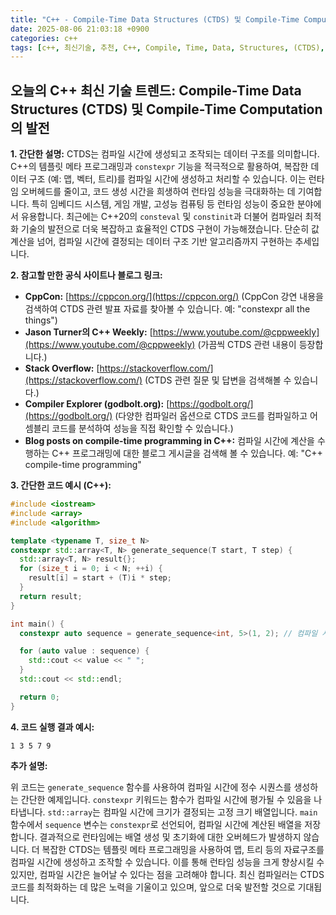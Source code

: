 ```yaml
---
title: "C++ - Compile-Time Data Structures (CTDS) 및 Compile-Time Computation의 발전"
date: 2025-08-06 21:03:18 +0900
categories: c++
tags: [c++, 최신기술, 추천, C++, Compile, Time, Data, Structures, (CTDS), Computation의, 발전]
---
```


## 오늘의 C++ 최신 기술 트렌드: **Compile-Time Data Structures (CTDS) 및 Compile-Time Computation의 발전**

**1. 간단한 설명:**
CTDS는 컴파일 시간에 생성되고 조작되는 데이터 구조를 의미합니다.  C++의 템플릿 메타 프로그래밍과 `constexpr` 기능을 적극적으로 활용하여, 복잡한 데이터 구조 (예: 맵, 벡터, 트리)를 컴파일 시간에 생성하고 처리할 수 있습니다.  이는 런타임 오버헤드를 줄이고, 코드 생성 시간을 희생하여 런타임 성능을 극대화하는 데 기여합니다.  특히 임베디드 시스템, 게임 개발, 고성능 컴퓨팅 등 런타임 성능이 중요한 분야에서 유용합니다. 최근에는 C++20의 `consteval` 및 `constinit`과 더불어 컴파일러 최적화 기술의 발전으로 더욱 복잡하고 효율적인 CTDS 구현이 가능해졌습니다. 단순히 값 계산을 넘어, 컴파일 시간에 결정되는 데이터 구조 기반 알고리즘까지 구현하는 추세입니다.

**2. 참고할 만한 공식 사이트나 블로그 링크:**

*   **CppCon:** [https://cppcon.org/](https://cppcon.org/) (CppCon 강연 내용을 검색하여 CTDS 관련 발표 자료를 찾아볼 수 있습니다. 예: "constexpr all the things")
*   **Jason Turner의 C++ Weekly:** [https://www.youtube.com/@cppweekly](https://www.youtube.com/@cppweekly) (가끔씩 CTDS 관련 내용이 등장합니다.)
*   **Stack Overflow:** [https://stackoverflow.com/](https://stackoverflow.com/) (CTDS 관련 질문 및 답변을 검색해볼 수 있습니다.)
*   **Compiler Explorer (godbolt.org):** [https://godbolt.org/](https://godbolt.org/) (다양한 컴파일러 옵션으로 CTDS 코드를 컴파일하고 어셈블리 코드를 분석하여 성능을 직접 확인할 수 있습니다.)
*   **Blog posts on compile-time programming in C++:** 컴파일 시간에 계산을 수행하는 C++ 프로그래밍에 대한 블로그 게시글을 검색해 볼 수 있습니다. 예: "C++ compile-time programming"

**3. 간단한 코드 예시 (C++):**

```cpp
#include <iostream>
#include <array>
#include <algorithm>

template <typename T, size_t N>
constexpr std::array<T, N> generate_sequence(T start, T step) {
  std::array<T, N> result{};
  for (size_t i = 0; i < N; ++i) {
    result[i] = start + (T)i * step;
  }
  return result;
}

int main() {
  constexpr auto sequence = generate_sequence<int, 5>(1, 2); // 컴파일 시간에 sequence 생성

  for (auto value : sequence) {
    std::cout << value << " ";
  }
  std::cout << std::endl;

  return 0;
}
```

**4. 코드 실행 결과 예시:**

```
1 3 5 7 9
```

**추가 설명:**

위 코드는 `generate_sequence` 함수를 사용하여 컴파일 시간에 정수 시퀀스를 생성하는 간단한 예제입니다.  `constexpr` 키워드는 함수가 컴파일 시간에 평가될 수 있음을 나타냅니다.  `std::array`는 컴파일 시간에 크기가 결정되는 고정 크기 배열입니다.  `main` 함수에서 `sequence` 변수는 `constexpr`로 선언되어, 컴파일 시간에 계산된 배열을 저장합니다.  결과적으로 런타임에는 배열 생성 및 초기화에 대한 오버헤드가 발생하지 않습니다.  더 복잡한 CTDS는 템플릿 메타 프로그래밍을 사용하여 맵, 트리 등의 자료구조를 컴파일 시간에 생성하고 조작할 수 있습니다.  이를 통해 런타임 성능을 크게 향상시킬 수 있지만, 컴파일 시간은 늘어날 수 있다는 점을 고려해야 합니다.  최신 컴파일러는 CTDS 코드를 최적화하는 데 많은 노력을 기울이고 있으며, 앞으로 더욱 발전할 것으로 기대됩니다.

